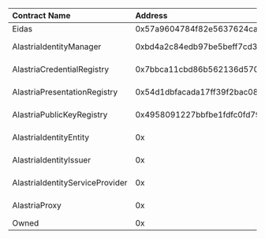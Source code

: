 | Contract Name | Address | ABI |
| :------------ | :-------| :--- |
| Eidas | 0x57a9604784f82e5637624ca9c87015aaa31e300d | https://github.com/alastria/alastria-identity/blob/develop/contracts/abi/__contracts_libs_Eidas_sol_Eidas.abi |
| AlastriaIdentityManager | 0xbd4a2c84edb97be5beff7cd341bd63567e73f8c9 | https://github.com/alastria/alastria-identity/blob/develop/contracts/abi/__contracts_identityManager_AlastriaIdentityManager_sol_AlastriaIdentityManager.abi |
| AlastriaCredentialRegistry | 0x7bbca11cbd86b562136d5708eba40f4bc0aa1ddc | https://github.com/alastria/alastria-identity/blob/develop/contracts/abi/__contracts_registry_AlastriaCredentialRegistry_sol_AlastriaCredentialRegistry.abi |
| AlastriaPresentationRegistry | 0x54d1dbfacada17ff39f2bac08e05fbdb4659f671 | https://github.com/alastria/alastria-identity/blob/develop/contracts/abi/__contracts_registry_AlastriaPresentationRegistry_sol_AlastriaPresentationRegistry.abi |
| AlastriaPublicKeyRegistry | 0x4958091227bbfbe1fdfc0fd79fc44844dc014ca0 | https://github.com/alastria/alastria-identity/blob/develop/contracts/abi/__contracts_registry_AlastriaPublicKeyRegistry_sol_AlastriaPublicKeyRegistry.abi |
| AlastriaIdentityEntity | 0x | https://github.com/alastria/alastria-identity/blob/master/contracts/abi/__contracts_identityManager_AlastriaIdentityEntity_sol_AlastriaIdentityEntity.abi |
| AlastriaIdentityIssuer | 0x | https://github.com/alastria/alastria-identity/blob/master/contracts/abi/__contracts_identityManager_AlastriaIdentityIssuer_sol_AlastriaIdentityIssuer.abi |
| AlastriaIdentityServiceProvider | 0x | https://github.com/alastria/alastria-identity/blob/master/contracts/abi/__contracts_identityManager_AlastriaIdentityServiceProvider_sol_AlastriaIdentityServiceProvider.abi |
| AlastriaProxy | 0x | https://github.com/alastria/alastria-identity/blob/master/contracts/abi/__contracts_identityManager_AlastriaProxy_sol_AlastriaProxy.abi |
| Owned | 0x | https://github.com/alastria/alastria-identity/blob/master/contracts/abi/__contracts_libs_Owned_sol_Owned.abi |

